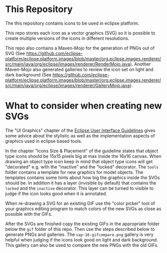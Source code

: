 # This Repository
The this repository contains icons to be used in eclipse platform.

This repo stores each icon as a vector graphics (SVG) so it is possible to create multiple versions of the icons in different resolutions.

This repo also contains a Maven-Mojo for the generation of PNGs out of SVG (See https://github.com/eclipse-platform/eclipse.platform.images/blob/master/org.eclipse.images.renderer/src/main/java/org/eclipse/images/renderer/RenderMojo.java).
Another Maven-Mojo also generated galleries to review the icon set on light and dark background (See https://github.com/eclipse-platform/eclipse.platform.images/blob/master/org.eclipse.images.renderer/src/main/java/org/eclipse/images/renderer/GalleryMojo.java).

# What to consider when creating new SVGs
The "UI Graphics" chapter of the [Eclipse User Interface Guidelines](https://wiki.eclipse.org/index.php/User_Interface_Guidelines) gives some advice about the stylistic as well as the implementation aspects of graphics used in eclipse based tools.

In the chapter "Icons Size & Placement" of the guideline states that object type icons should be 15x15 pixels big at max inside the 16x16 canvas. When drawing an object type icon keep in mind that object type icons will get "decorated" e.g. with the "inactive" and the "locked" decorator.
The `tools` folder contains a template for new graphics for model objects. The templates contains some hints about how big the graphics inside the SVGs should be. In addition it has a layer (invisible by default) that contains the `locked` and the `inactive` decorator. This layer can be turned to visible to judge if the icon looks good when it is annotated.

When re-drawing a SVG for an existing GIF use the "color picker" tool of your graphics editing program to match colors of the new SVGs as close as possible with the GIFs.

After the SVGs are finished copy the existing GIFs in the appropriate folder below the `gif` folder of this repo. Then use the steps described below to generate PNGs and galleries. The `sap-16-gifcompare.png` gallery is very helpful when judging if the icons look good on light and dark background. This gallery can also be used to compare the new PNGs with the old GIFs.

